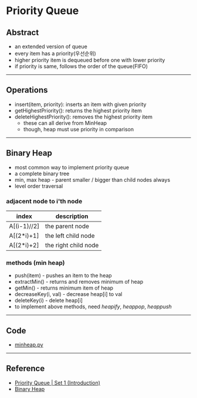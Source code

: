 # Priority Queue

## Abstract

- an extended version of queue
- every item has a priority(우선순위)
- higher priority item is dequeued before one with lower priority
- if priority is same, follows the order of the queue(FIFO)

---

## Operations

- insert(item, priority): inserts an item with given priority
- getHighestPriority(): returns the highest priority item
- deleteHighestPriority(): removes the highest priority item
  - these can all derive from MinHeap
  - though, heap must use priority in comparison

---

## Binary Heap

- most common way to implement priority queue
- a complete binary tree
- min, max heap - parent smaller / bigger than child nodes always
- level order traversal

### adjacent node to i'th node

| index       | description          |
| ----------- | -------------------- |
| A[(i-1)//2] | the parent node      |
| A[(2*i)+1]  | the left child node  |
| A[(2*i)+2]  | the right child node |

### methods (min heap)

- push(item) - pushes an item to the heap
- extractMin() - returns and removes minimum of heap
- getMin() - returns minimum item of heap
- decreaseKey(i, val) - decrease heap[i] to val
- deleteKey(i) - delete heap[i]
- to implement above methods, need *heapify*, *heappop*, *heappush*

---

## Code

- [minheap.py](./codes/minheap.py)

---

## Reference

- [Priority Queue | Set 1 (Introduction)](https://www.geeksforgeeks.org/priority-queue-set-1-introduction/)
- [Binary Heap](https://www.geeksforgeeks.org/binary-heap/)